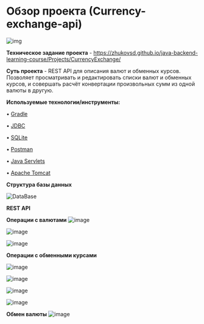# Обзор проекта (Сurrency-exchange-api)

![img](https://github.com/AleksandrKamen/Currency-exchange-api/assets/144233016/756d4a19-2890-4534-b192-f08a55a38611)


**Техническое задание проекта** -  https://zhukovsd.github.io/java-backend-learning-course/Projects/CurrencyExchange/

**Суть проекта** - REST API для описания валют и обменных курсов. Позволяет просматривать и редактировать списки валют и обменных курсов, и совершать расчёт конвертации произвольных сумм из одной валюты в другую.

**Используемые технологии/инструменты:**

•	[Gradle](https://gradle.org/)

•	[JDBC](https://ru.wikipedia.org/wiki/Java_Database_Connectivity)

•	[SQLite](https://www.sqlite.org/index.html)

•	[Postman](https://www.postman.com/)

•	[Java Servlets](https://en.wikipedia.org/wiki/Jakarta_Servlet)

•	[Apache Tomcat](https://tomcat.apache.org/)

**Структура базы данных**

![DataBase](https://github.com/AleksandrKamen/Currency-exchange-api/assets/144233016/8d87acba-12fb-4581-b416-61244b0bdd21)

**REST API**

**Операции с валютами**
![image](https://github.com/AleksandrKamen/Currency-exchange-api/assets/144233016/3dc67f79-1090-458b-9933-6774a9fa1a1e)

![image](https://github.com/AleksandrKamen/Currency-exchange-api/assets/144233016/2777f07e-c6c2-4e0f-a95d-3497bfa7c3fa)

![image](https://github.com/AleksandrKamen/Currency-exchange-api/assets/144233016/cdfbe879-6935-45c5-afca-f1102ee709b2)

**Операции с обменными курсами**

![image](https://github.com/AleksandrKamen/Currency-exchange-api/assets/144233016/18778b3d-0da6-4c69-a9c6-81c856bf26a2)

![image](https://github.com/AleksandrKamen/Currency-exchange-api/assets/144233016/db8d794b-46c7-4fef-af6f-a3893db932bd)

![image](https://github.com/AleksandrKamen/Currency-exchange-api/assets/144233016/5eb41454-eab2-47f6-8e68-becf88bee961)

![image](https://github.com/AleksandrKamen/Currency-exchange-api/assets/144233016/0ee90c70-deb9-4e93-95ef-6f6dddebe1f7)

**Обмен валюты**
![image](https://github.com/AleksandrKamen/Currency-exchange-api/assets/144233016/54a95d07-ef4c-4e9b-a87d-e45946ef7782)







